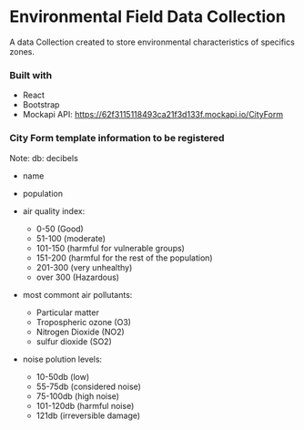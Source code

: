 # Environmental Field Data Collection

A data Collection created to store environmental characteristics of specifics zones.

### Built with

- React
- Bootstrap
- Mockapi API: https://62f3115118493ca21f3d133f.mockapi.io/CityForm

### City Form template information to be registered

Note: db: decibels

- name
- population
- air quality index:

  - 0-50 (Good)
  - 51-100 (moderate)
  - 101-150 (harmful for vulnerable groups)
  - 151-200 (harmful for the rest of the population)
  - 201-300 (very unhealthy)
  - over 300 (Hazardous)

- most commont air pollutants:

  - Particular matter
  - Tropospheric ozone (O3)
  - Nitrogen Dioxide (NO2)
  - sulfur dioxide (SO2)

- noise polution levels:

  - 10-50db (low)
  - 55-75db (considered noise)
  - 75-100db (high noise)
  - 101-120db (harmful noise)
  - 121db (irreversible damage)
